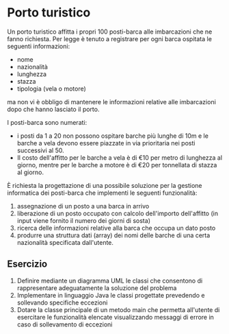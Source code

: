 # Porto turistico

Un porto turistico affitta i propri 100 posti-barca alle imbarcazioni che ne fanno richiesta. Per legge è tenuto a registrare per ogni barca ospitata le seguenti informazioni:

* nome
* nazionalità
* lunghezza
* stazza
* tipologia (vela o motore)

ma non vi è obbligo di mantenere le informazioni relative alle imbarcazioni dopo che hanno lasciato il porto.

I posti-barca sono numerati:

* i posti da 1 a 20 non possono ospitare barche più lunghe di 10m e le barche a vela devono essere piazzate in via prioritaria nei posti successivi al 50.
* Il costo dell'affitto per le barche a vela è di €10 per metro di lunghezza al giorno, mentre per le barche a motore è di €20 per tonnellata di stazza al giorno.

È richiesta la progettazione di una possibile soluzione per la gestione informatica dei posti-barca che implementi le seguenti funzionalità:

1. assegnazione di un posto a una barca in arrivo
2. liberazione di un posto occupato con calcolo dell'importo dell'affitto (in input viene fornito il numero dei giorni di sosta)
3. ricerca delle informazioni relative alla barca che occupa un dato posto
4. produrre una struttura dati (array) dei nomi delle barche di una certa nazionalità specificata dall'utente.

## Esercizio

1. Definire mediante un diagramma UML le classi che consentono di rappresentare adeguatamente la soluzione del problema
2. Implementare in linguaggio Java le classi progettate prevedendo e sollevando specifiche eccezioni
3. Dotare la classe principale di un metodo main che permetta all'utente di esercitare le funzionalità elencate visualizzando messaggi di errore in caso di sollevamento di eccezioni